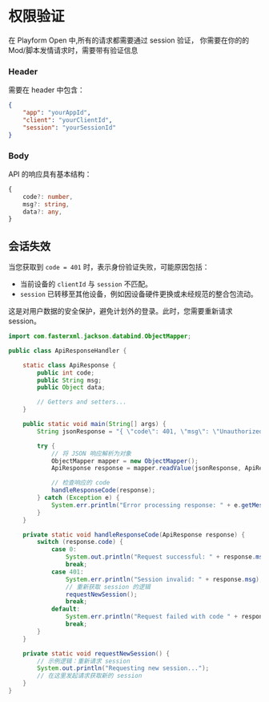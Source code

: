 # 权限验证

在 Playform Open 中,所有的请求都需要通过 session 验证，
你需要在你的的 Mod/脚本发情请求时，需要带有验证信息

### Header

需要在 header 中包含：

```json
{
    "app": "yourAppId",
    "client": "yourClientId",
    "session": "yourSessionId"
}
```

### Body

API 的响应具有基本结构：

```typescript
{
    code?: number,
    msg?: string,
    data?: any,
}
```

## 会话失效

当您获取到 `code = 401` 时，表示身份验证失败，可能原因包括：

-   当前设备的 `clientId` 与 `session` 不匹配。
-   `session` 已转移至其他设备，例如因设备硬件更换或未经规范的整合包流动。

这是对用户数据的安全保护，避免计划外的登录。此时，您需要重新请求 session。

```java
import com.fasterxml.jackson.databind.ObjectMapper;

public class ApiResponseHandler {

    static class ApiResponse {
        public int code;
        public String msg;
        public Object data;

        // Getters and setters...
    }

    public static void main(String[] args) {
        String jsonResponse = "{ \"code\": 401, \"msg\": \"Unauthorized\", \"data\": null }";

        try {
            // 将 JSON 响应解析为对象
            ObjectMapper mapper = new ObjectMapper();
            ApiResponse response = mapper.readValue(jsonResponse, ApiResponse.class);

            // 检查响应的 code
            handleResponseCode(response);
        } catch (Exception e) {
            System.err.println("Error processing response: " + e.getMessage());
        }
    }

    private static void handleResponseCode(ApiResponse response) {
        switch (response.code) {
            case 0:
                System.out.println("Request successful: " + response.msg);
                break;
            case 401:
                System.err.println("Session invalid: " + response.msg);
                // 重新获取 session 的逻辑
                requestNewSession();
                break;
            default:
                System.err.println("Request failed with code " + response.code + ": " + response.msg);
                break;
        }
    }

    private static void requestNewSession() {
        // 示例逻辑：重新请求 session
        System.out.println("Requesting new session...");
        // 在这里发起请求获取新的 session
    }
}



```

